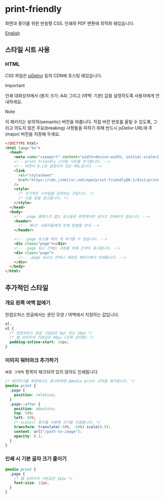 # print-friendly

화면과 종이를 위한 반응형 CSS. 인쇄와 PDF 변환에 최적화 돼있습니다.

[English](/#readme)

## 스타일 시트 사용

### HTML

CSS 파일은 [jsDelivr](https://www.jsdelivr.com/package/npm/print-friendly) 등의 CDN에 호스팅 돼있습니다.

> [!IMPORTANT]
> 인쇄 대화상자에서 (용지 크기: A4) 그리고 (여백: 기본) 값을 설정하도록 사용자에게 안내하세요.

> [!NOTE]
> 이 패키지는 유의적(semantic) 버전을 따릅니다. 직접 버전 번호를 올릴 수 있도록, 그리고 의도치 않은 주요(breaking) 사항들을 피하기 위해 반드시 jsDelivr URL에 주(major) 버전을 지정해 두세요.

```html
<!DOCTYPE html>
<html lang="ko">
  <head>
    <meta name="viewport" content="width=device-width, initial-scale=1.0" />
    <!-- print-friendly 스타일 시트를 추가합니다. -->
    <!-- 버전이 0.1로 설정되어 있는 URL입니다. -->
    <link
      rel="stylesheet"
      href="https://cdn.jsdelivr.net/npm/print-friendly@0.1/dist/print-friendly.css"
    />
    <style>
      /* 추가적인 스타일을 입력하는 곳입니다. */
      /* 다음 장을 참고합니다. */
    </style>
  </head>
  <body>
    <!-- .page 클래스가 없는 요소들은 화면에서만 보이고 인쇄되지 않습니다. -->
    <header>
      <!-- 예시) 사용자들에게 인쇄 방법을 안내 -->
    </header>

    <!-- .page 요소를 여러 개 추가할 수 있습니다. -->
    <div class="page"></div>
    <!-- .page 요소 간에는 구분을 위해 간격이 표시됩니다. -->
    <div class="page">
      <!-- .page 요소는 언제나 새로운 페이지에서 인쇄됩니다. -->
    </div>
  </body>
</html>
```

## 추가적인 스타일

### 개요 왼쪽 여백 없애기

한컴오피스 한글에서는 문단 모양 / 여백에서 지정하는 값입니다.

```css
ol,
ul {
  /* 한컴오피스 한글 기본값은 0pt 또는 10pt */
  /* 웹 브라우저 기본값은 40px (단위 상이함) */
  padding-inline-start: 16px;
}
```

### 이미지 워터마크 추가하기

`배경 그래픽` 항목이 체크되어 있지 않아도 인쇄됩니다.

```css
/* 워터마크를 화면에서도 표시하려면 @media print 규칙을 제거합니다. */
@media print {
  .page {
    position: relative;
  }
  .page::after {
    position: absolute;
    top: 50%;
    left: 50%;
    /* scale() 함수를 사용해 크기를 조절합니다. */
    transform: translate(-50%, -50%) scale(0.5);
    content: url("/path-to-image");
    opacity: 0.1;
  }
}
```

### 인쇄 시 기본 글자 크기 줄이기

```css
@media print {
  .page {
    /* 웹 브라우저 기본값은 16px */
    font-size: 12px;
  }
}
```
